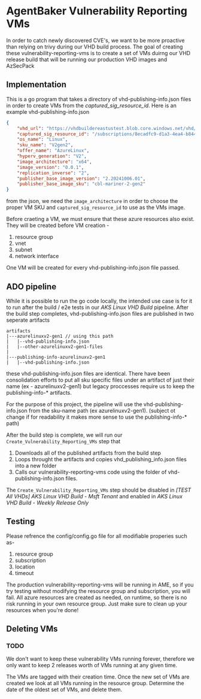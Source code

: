 # AgentBaker Vulnerability Reporting VMs

In order to catch newly discovered CVE's, we want to be more proactive than relying on trivy during our VHD build process. The goal of creating these vulnerability-reporting-vms is to create a set of VMs duirng our VHD release build that will be running our production VHD images and AzSecPack

## Implementation

This is a go program that takes a directory of vhd-publishing-info.json files in order to create VMs from the *captured_sig_resource_id*. Here is an example vhd-publishing-info.json

```json
{
    "vhd_url": "https://vhdbuildereastustest.blob.core.windows.net/vhd/1.1730016408.31319.vhd",
    "captured_sig_resource_id": "/subscriptions/8ecadfc9-d1a3-4ea4-b844-0d9f87e4d7c8/resourceGroups/aksvhdtestbuildrg/providers/Microsoft.Compute/galleries/PackerSigGalleryEastUS/images/AzureLinuxV2gen2/versions/1.1730016408.31319",
    "os_name": "Linux",
    "sku_name": "V2gen2",
    "offer_name": "AzureLinux",
    "hyperv_generation": "V2",
    "image_architecture": "x64",
    "image_version": "0.0.1",
    "replication_inverse": "2",
    "publisher_base_image_version": "2.20241006.01",
    "publisher_base_image_sku": "cbl-mariner-2-gen2"
}
```

from the json, we need the `image_architecture` in order to choose the proper VM SKU and `captured_sig_resource_id` to use as the VMs image.

Before craeting a VM, we must ensure that these azure resources also exist. They will be created before VM creation -

1. resource group
2. vnet
3. subnet
4. network interface

One VM will be created for every vhd-publishing-info.json file passed.

## ADO pipeline

While it is possible to run the go code locally, the intended use case is for it to run after the build / e2e tests in our *AKS Linux VHD Build* pipeline. After the build step completes, vhd-publishing-info.json files are published in two seperate artifacts

```
artifacts
|---azurelinuxv2-gen1 // using this path
|   |--vhd-publishing-info.json
|   |--other-azurelinuxv2-gen1-files
|
|---publishing-info-azurelinuxv2-gen1
|   |--vhd-publishing-info.json

```
these vhd-publishing-info.json files are identical. There have been consolidation efforts to put all sku specific files under an artifact of just their name (ex - azurelinuxv2-gen1) but legacy proccesses require us to keep the publishing-info-* artifacts.

For the purpose of this project, the pipeline will use the vhd-publishing-info.json from the sku-name path (ex azurelinuxv2-gen1). (subject ot change if for readability it makes more sense to use the publishing-info-* path)

 After the build step is complete, we will run our `Create_Vulnerability_Reporting_VMs` step that
 
 1. Downloads all of the published artifacts from the build step
 2. Loops throught the artifacts and copies vhd_publishing_info.json files into a new folder
 3. Calls our vulnerability-reporting-vms code using the folder of vhd-publishing-info.json files.

The `Create_Vulnerability_Reporting_VMs` step should be disabled in *[TEST All VHDs] AKS Linux VHD Build - Msft Tenant* and enabled in *AKS Linux VHD Build - Weekly Release Only*

## Testing

Please refrence the config/config.go file for all modifiable properies such as-

1. resource group
2. subscription
3. location
4. timeout

The production vulnerability-reporting-vms will be running in AME, so if you try testing without modifying the resource group and subscription, you will fail. All azure resources are created as needed, on runtime, so there is no risk running in your own resource group. Just make sure to clean up your resources when you're done!

## Deleting VMs

### TODO

We don't want to keep these vulnerability VMs running forever, therefore we only want to keep 2 releases worth of VMs running at any given time. 

The VMs are tagged with their creation time. Once the new set of VMs are created we look at all VMs running in the resource group. Determine the date of the oldest set of VMs, and delete them. 